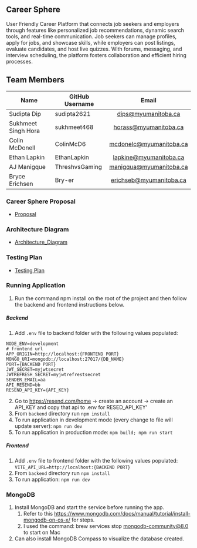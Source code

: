 ## Career Sphere 
User Friendly Career Platform that connects job seekers and employers through features like personalized job recommendations, dynamic search tools, and real-time communication. Job seekers can manage profiles, apply for jobs, and showcase skills, while employers can post listings, evaluate candidates, and host live quizzes. With forums, messaging, and interview scheduling, the platform fosters collaboration and efficient hiring processes.

## Team Members

| Name  | GitHub Username | Email |
| ------------- | ------------- |:-------------:|
|Sudipta Dip| sudipta2621 | dips@myumanitoba.ca
|Sukhmeet Singh Hora| sukhmeet468 | horass@myumanitoba.ca
|Colin McDonell| ColinMcD6 | mcdonelc@myumanitoba.ca
|Ethan Lapkin| EthanLapkin | lapkine@myumanitoba.ca
|AJ Manigque| ThreshvsGaming | manigqua@myumanitoba.ca
|Bryce Erichsen| Bry-er | erichseb@myumanitoba.ca

### Career Sphere Proposal

* [Proposal](https://github.com/ColinMcD6/CareerSphere/wiki/Project-Proposal)

### Architecture Diagram

* [Architecture_Diagram](https://github.com/ColinMcD6/CareerSphere/blob/main/documentation/COMP4350_CareerSphere_ArchitechtureDiagram.png)

### Testing Plan

* [Testing Plan](documentation/TEST_PLAN.md)
 
### Running Application
1. Run the command npm install on the root of the project and then follow the backend and frontend instructions below.

##### Backend
1. Add ```.env``` file to backend folder with the following values populated:
```
NODE_ENV=development
# frontend url
APP_ORIGIN=http://localhost:{FRONTEND PORT}
MONGO_URI=mongodb://localhost:27017/{DB_NAME}
PORT={BACKEND PORT}
JWT_SECRET=myjwtsecret
JWTREFRESH_SECRET=myjwtrefrestsecret
SENDER_EMAIL=aa
API_RESEND=bb
RESEND_API_KEY={API_KEY}
```
2. Go to https://resend.com/home -> create an account -> create an API_KEY and copy that api to .env for RESED_API_KEY'
3. From ```backend``` directory run ```npm install```
4. To run application in development mode (every change to file will update server): ```npm run dev```
5. To run application in production mode: ```npm build; npm run start```

##### Frontend
1. Add ```.env``` file to frontend folder with the following values populated: ```VITE_API_URL=http://localhost:{BACKEND PORT}```
2. From ```backend``` directory run ```npm install```
3. To run application: ```npm run dev```

### MongoDB 
1. Install MongoDB and start the service before running the app.
    1. Refer to this https://www.mongodb.com/docs/manual/tutorial/install-mongodb-on-os-x/ for steps. 
    2. I used the command: brew services stop mongodb-community@8.0 to start on Mac
2. Can also install MongoDB Compass to visualize the database created.